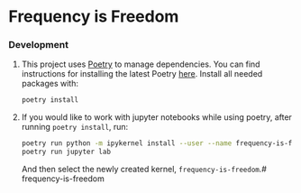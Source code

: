 # Frequency is Freedom


### Development

1. This project uses [Poetry](https://python-poetry.org/) to manage dependencies. You can find instructions for installing the latest Poetry [here](https://python-poetry.org/docs/master/#installation). Install all needed packages with:
   ```bash
   poetry install
   ```

1. If you would like to work with jupyter notebooks while using poetry, after running `poetry install`, run:
   ```bash
   poetry run python -m ipykernel install --user --name frequency-is-freedom
   poetry run jupyter lab
   ```
   And then select the newly created kernel, `frequency-is-freedom`.# frequency-is-freedom
